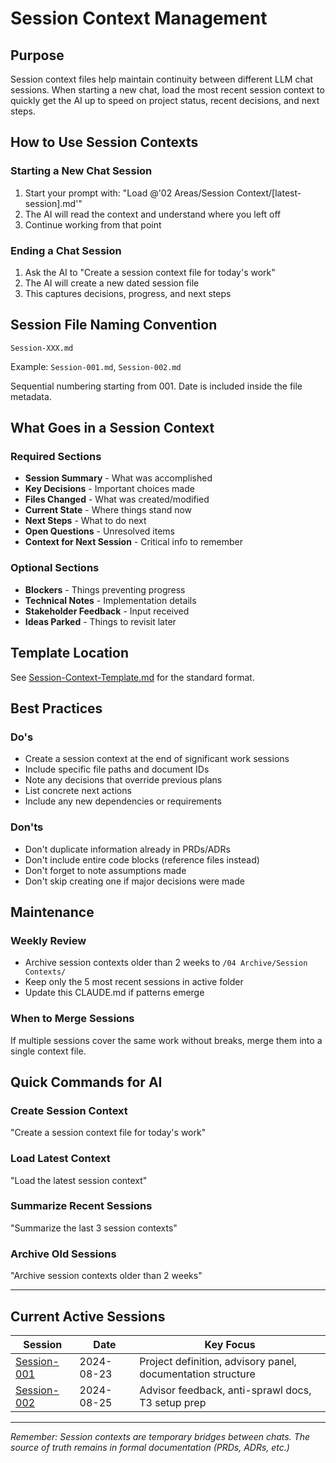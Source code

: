 # Session Context Management

## Purpose
Session context files help maintain continuity between different LLM chat sessions. When starting a new chat, load the most recent session context to quickly get the AI up to speed on project status, recent decisions, and next steps.

## How to Use Session Contexts

### Starting a New Chat Session
1. Start your prompt with: "Load @'02 Areas/Session Context/[latest-session].md'"
2. The AI will read the context and understand where you left off
3. Continue working from that point

### Ending a Chat Session
1. Ask the AI to "Create a session context file for today's work"
2. The AI will create a new dated session file
3. This captures decisions, progress, and next steps

## Session File Naming Convention
```
Session-XXX.md
```

Example: `Session-001.md`, `Session-002.md`

Sequential numbering starting from 001. Date is included inside the file metadata.

## What Goes in a Session Context

### Required Sections
- **Session Summary** - What was accomplished
- **Key Decisions** - Important choices made
- **Files Changed** - What was created/modified
- **Current State** - Where things stand now
- **Next Steps** - What to do next
- **Open Questions** - Unresolved items
- **Context for Next Session** - Critical info to remember

### Optional Sections
- **Blockers** - Things preventing progress
- **Technical Notes** - Implementation details
- **Stakeholder Feedback** - Input received
- **Ideas Parked** - Things to revisit later

## Template Location
See [Session-Context-Template.md](./Session-Context-Template.md) for the standard format.

## Best Practices

### Do's
- Create a session context at the end of significant work sessions
- Include specific file paths and document IDs
- Note any decisions that override previous plans
- List concrete next actions
- Include any new dependencies or requirements

### Don'ts
- Don't duplicate information already in PRDs/ADRs
- Don't include entire code blocks (reference files instead)
- Don't forget to note assumptions made
- Don't skip creating one if major decisions were made

## Maintenance

### Weekly Review
- Archive session contexts older than 2 weeks to `/04 Archive/Session Contexts/`
- Keep only the 5 most recent sessions in active folder
- Update this CLAUDE.md if patterns emerge

### When to Merge Sessions
If multiple sessions cover the same work without breaks, merge them into a single context file.

## Quick Commands for AI

### Create Session Context
"Create a session context file for today's work"

### Load Latest Context
"Load the latest session context"

### Summarize Recent Sessions
"Summarize the last 3 session contexts"

### Archive Old Sessions
"Archive session contexts older than 2 weeks"

---

## Current Active Sessions

| Session | Date | Key Focus |
|---------|------|-----------|
| [Session-001](./Session-001.md) | 2024-08-23 | Project definition, advisory panel, documentation structure |
| [Session-002](./Session-002.md) | 2024-08-25 | Advisor feedback, anti-sprawl docs, T3 setup prep |

---

*Remember: Session contexts are temporary bridges between chats. The source of truth remains in formal documentation (PRDs, ADRs, etc.)*